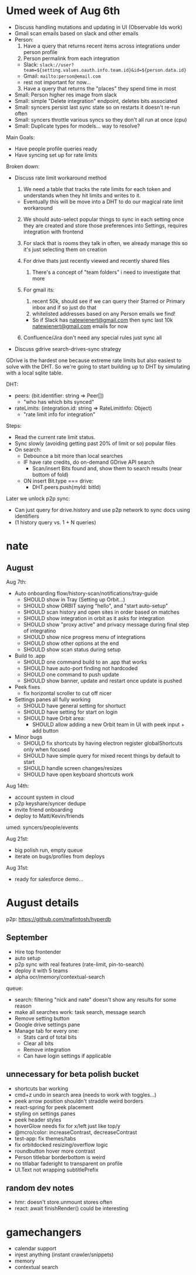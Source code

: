 # Umed week of Aug 6th

- Discuss handling mutations and updating in UI (Observable Ids work)
- Gmail scan emails based on slack and other emails
- Person:
  1.  Have a query that returns recent items across integrations under person profile
  2.  Person permalink from each integration
  - Slack: `slack://user?team=${setting.values.oauth.info.team.id}&id=${person.data.id}`
  - Gmail: `mailto:person@email.com`
  - rest not important for now...
  3.  Have a query that returns the "places" they spend time in most
- Small: Person higher res image from slack
- Small: simple "Delete integration" endpoint, deletes bits associated
- Small: syncers persist last sync state so on restarts it doesn't re-run often
- Small: syncers throttle various syncs so they don't all run at once (cpu)
- Small: Duplicate types for models... way to resolve?

Main Goals:

- Have people profile queries ready
- Have syncing set up for rate limits

Broken down:

- Discuss rate limit workaround method

  1.  We need a table that tracks the rate limits for each token and understands when they hit limits and writes to it.

  - Eventually this will be move into a DHT to do our magical rate limit workaround

  2.  We should auto-select popular things to sync in each setting once they are created and store those preferences into Settings, requires integration with frontend

  1.  For slack that is rooms they talk in often, we already manage this so it's just selecting them on creation
  1.  For drive thats just recently viewed and recently shared files
      1.  There's a concept of "team folders" i need to investigate that more
  1.  For gmail its:
      1.  recent 50k, should see if we can query their Starred or Primary inbox and if so just do that
      2.  whitelisted addresses based on any Person emails we find!
      - So if Slack has natewienert@gmail.com then sync last 10k natewienert@gmail.com emails for now
  1.  Confluence/Jira don't need any special rules just sync all

* Discuss gdrive search-drives-sync strategy

GDrive is the hardest one because extreme rate limits but also easiest to solve with the DHT. So we're going to start building up to DHT by simulating with a local sqlite table.

DHT:

- peers: (bit.identifier: string => Peer[])
  - "who has which bits synced"
- rateLimits: (integration.id: string => RateLimitInfo: Object)
  - "rate limit info for integration"

Steps:

- Read the current rate limit status.
- Sync slowly (avoiding getting past 20% of limit or so) popular files
- On search:
  - Debounce a bit more than local searches
  - IF have rate credits, do on-demand GDrive API search
    - Scan/insert Bits found and, show them to search results (near bottom of fold)
  - ON insert Bit.type === drive:
    - DHT.peers.push(myId: bitId)

Later we unlock p2p sync:

- Can just query for drive.history and use p2p network to sync docs using identifiers
- (1 history query vs. 1 + N queries)

# nate

## August

Aug 7th:

- Auto onboarding flow/history-scan/notifications/tray-guide
  - SHOULD show in Tray (Setting up Orbit...)
  - SHOULD show ORBIT saying "hello", and "start auto-setup"
  - SHOULD scan history and open sites in order based on matches
  - SHOULD show integration in orbit as it asks for integration
  - SHOULD show "proxy active" and privacy message during final step of integratino
  - SHOULD show nice progress menu of integrations
  - SHOULD show other options at the end
  - SHOULD show scan status during setup
- Build to .app
  - SHOULD one command build to an .app that works
  - SHOULD have auto-port finding not hardcoded
  - SHOULD one command to push update
  - SHOULD show banner, update and restart once update is pushed
- Peek fixes
  - fix horizontal scroller to cut off nicer
- Settings panes all fully working
  - SHOULD have general setting for shortuct
  - SHOULD have setting for start on login
  - SHOULD have Orbit area:
    - SHOULD allow adding a new Orbit team in UI with peek input + add button
- Minor bugs
  - SHOULD fix shortcuts by having electron register globalShortcuts only when focused
  - SHOULD have simple query for mixed recent things by default to start
  - SHOULD handle screen changes/resizes
  - SHOULD have open keyboard shortcuts work

Aug 14th:

- account system in cloud
- p2p keyshare/syncer dedupe
- invite friend onboarding
- deploy to Matt/Kevin/friends

umed: syncers/people/events

Aug 21st:

- big polish run, empty queue
- iterate on bugs/profiles from deploys

Aug 31st:

- ready for salesforce demo...

# August details

p2p: https://github.com/mafintosh/hyperdb

## September

- Hire top frontender
- auto setup
- p2p sync with real features (rate-limit, pin-to-search)
- deploy it with 5 teams
- alpha ocr/memory/contextual-search

queue:

- search: filtering "nick and nate" doesn't show any results for some reason
- make all searches work: task search, message search
- Remove setting button
- Google drive settings pane
- Manage tab for every one:
  - Stats card of total bits
  - Clear all bits
  - Remove integration
  - Can have login settings if applicable

## unnecessary for beta polish bucket

- shortcuts bar working
- cmd+z undo in search area (needs to work with toggles...)
- peek arrow position shouldn't straddle weird borders
- react-spring for peek placement
- styling on settings panes
- peek header styles
- hoverGlow needs fix for x/left just like top/y
- @mcro/color: increaseContrast, decreaseContrast
- test-app: fix themes/tabs
- fix orbitdocked resizing/overflow logic
- roundbutton hover more contrast
- Person titlebar borderbottom is weird
- no titlabar faderight to transparent on profile
- UI.Text not wrapping subtitlePrefix

## random dev notes

- hmr: doesn't store.unmount stores often
- react: await finishRender() could be interesting

# gamechangers

- calendar support
- injest anything (instant crawler/snippets)
- memory
- contextual search
